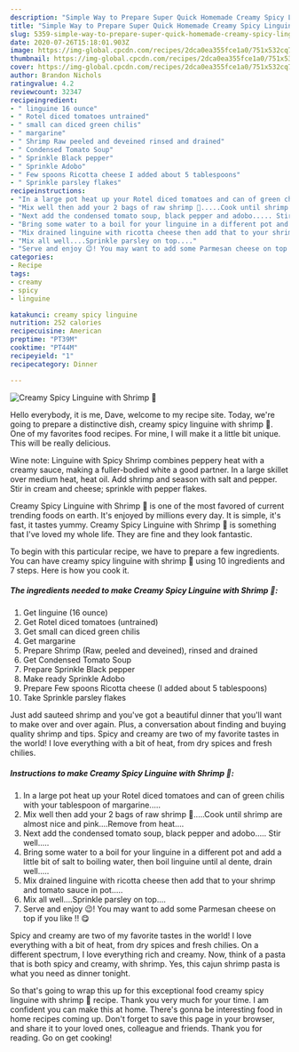 ```yaml
---
description: "Simple Way to Prepare Super Quick Homemade Creamy Spicy Linguine with Shrimp 🍤"
title: "Simple Way to Prepare Super Quick Homemade Creamy Spicy Linguine with Shrimp 🍤"
slug: 5359-simple-way-to-prepare-super-quick-homemade-creamy-spicy-linguine-with-shrimp
date: 2020-07-26T15:18:01.903Z
image: https://img-global.cpcdn.com/recipes/2dca0ea355fce1a0/751x532cq70/creamy-spicy-linguine-with-shrimp-🍤-recipe-main-photo.jpg
thumbnail: https://img-global.cpcdn.com/recipes/2dca0ea355fce1a0/751x532cq70/creamy-spicy-linguine-with-shrimp-🍤-recipe-main-photo.jpg
cover: https://img-global.cpcdn.com/recipes/2dca0ea355fce1a0/751x532cq70/creamy-spicy-linguine-with-shrimp-🍤-recipe-main-photo.jpg
author: Brandon Nichols
ratingvalue: 4.2
reviewcount: 32347
recipeingredient:
- " linguine 16 ounce"
- " Rotel diced tomatoes untrained"
- " small can diced green chilis"
- " margarine"
- " Shrimp Raw peeled and deveined rinsed and drained"
- " Condensed Tomato Soup"
- " Sprinkle Black pepper"
- " Sprinkle Adobo"
- " Few spoons Ricotta cheese I added about 5 tablespoons"
- " Sprinkle parsley flakes"
recipeinstructions:
- "In a large pot heat up your Rotel diced tomatoes and can of green chilis with your tablespoon of margarine....."
- "Mix well then add your 2 bags of raw shrimp 🍤.....Cook until shrimp are almost nice and pink....Remove from heat...."
- "Next add the condensed tomato soup, black pepper and adobo..... Stir well....."
- "Bring some water to a boil for your linguine in a different pot and add a little bit of salt to boiling water, then boil linguine until al dente, drain well....."
- "Mix drained linguine with ricotta cheese then add that to your shrimp and tomato sauce in pot....."
- "Mix all well....Sprinkle parsley on top...."
- "Serve and enjoy 😉! You may want to add some Parmesan cheese on top if you like !! 😋"
categories:
- Recipe
tags:
- creamy
- spicy
- linguine

katakunci: creamy spicy linguine 
nutrition: 252 calories
recipecuisine: American
preptime: "PT39M"
cooktime: "PT44M"
recipeyield: "1"
recipecategory: Dinner

---
```



![Creamy Spicy Linguine with Shrimp 🍤](https://img-global.cpcdn.com/recipes/2dca0ea355fce1a0/751x532cq70/creamy-spicy-linguine-with-shrimp-🍤-recipe-main-photo.jpg)

Hello everybody, it is me, Dave, welcome to my recipe site. Today, we're going to prepare a distinctive dish, creamy spicy linguine with shrimp 🍤. One of my favorites food recipes. For mine, I will make it a little bit unique. This will be really delicious.

Wine note: Linguine with Spicy Shrimp combines peppery heat with a creamy sauce, making a fuller-bodied white a good partner. In a large skillet over medium heat, heat oil. Add shrimp and season with salt and pepper. Stir in cream and cheese; sprinkle with pepper flakes.

Creamy Spicy Linguine with Shrimp 🍤 is one of the most favored of current trending foods on earth. It's enjoyed by millions every day. It is simple, it's fast, it tastes yummy. Creamy Spicy Linguine with Shrimp 🍤 is something that I've loved my whole life. They are fine and they look fantastic.


To begin with this particular recipe, we have to prepare a few ingredients. You can have creamy spicy linguine with shrimp 🍤 using 10 ingredients and 7 steps. Here is how you cook it.

<!--inarticleads1-->

##### The ingredients needed to make Creamy Spicy Linguine with Shrimp 🍤:

1. Get  linguine (16 ounce)
1. Get  Rotel diced tomatoes (untrained)
1. Get  small can diced green chilis
1. Get  margarine
1. Prepare  Shrimp (Raw, peeled and deveined), rinsed and drained
1. Get  Condensed Tomato Soup
1. Prepare  Sprinkle Black pepper
1. Make ready  Sprinkle Adobo
1. Prepare  Few spoons Ricotta cheese (I added about 5 tablespoons)
1. Take  Sprinkle parsley flakes


Just add sauteed shrimp and you&#39;ve got a beautiful dinner that you&#39;ll want to make over and over again. Plus, a conversation about finding and buying quality shrimp and tips. Spicy and creamy are two of my favorite tastes in the world! I love everything with a bit of heat, from dry spices and fresh chilies. 

<!--inarticleads2-->

##### Instructions to make Creamy Spicy Linguine with Shrimp 🍤:

1. In a large pot heat up your Rotel diced tomatoes and can of green chilis with your tablespoon of margarine.....
1. Mix well then add your 2 bags of raw shrimp 🍤.....Cook until shrimp are almost nice and pink....Remove from heat....
1. Next add the condensed tomato soup, black pepper and adobo..... Stir well.....
1. Bring some water to a boil for your linguine in a different pot and add a little bit of salt to boiling water, then boil linguine until al dente, drain well.....
1. Mix drained linguine with ricotta cheese then add that to your shrimp and tomato sauce in pot.....
1. Mix all well....Sprinkle parsley on top....
1. Serve and enjoy 😉! You may want to add some Parmesan cheese on top if you like !! 😋


Spicy and creamy are two of my favorite tastes in the world! I love everything with a bit of heat, from dry spices and fresh chilies. On a different spectrum, I love everything rich and creamy. Now, think of a pasta that is both spicy and creamy, with shrimp. Yes, this cajun shrimp pasta is what you need as dinner tonight. 

So that's going to wrap this up for this exceptional food creamy spicy linguine with shrimp 🍤 recipe. Thank you very much for your time. I am confident you can make this at home. There's gonna be interesting food in home recipes coming up. Don't forget to save this page in your browser, and share it to your loved ones, colleague and friends. Thank you for reading. Go on get cooking!
